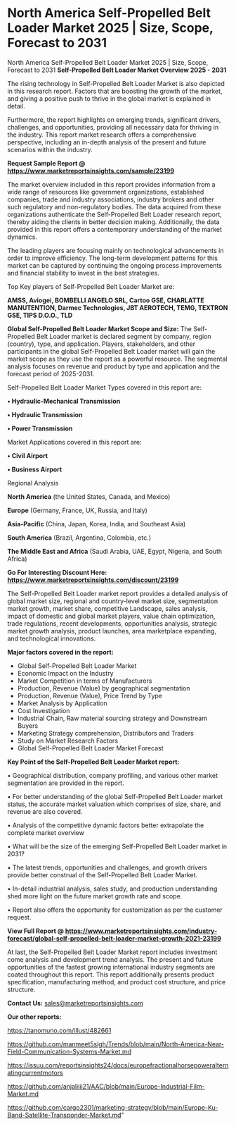 # North America Self-Propelled Belt Loader Market 2025 | Size, Scope, Forecast to 2031
North America Self-Propelled Belt Loader Market 2025 | Size, Scope, Forecast to 2031
<Strong> Self-Propelled Belt Loader Market Overview 2025 - 2031</strong>

The rising technology in Self-Propelled Belt Loader Market is also depicted in this research report. Factors that are boosting the growth of the market, and giving a positive push to thrive in the global market is explained in detail.

Furthermore, the report highlights on emerging trends, significant drivers, challenges, and opportunities, providing all necessary data for thriving in the industry. This report market research offers a comprehensive perspective, including an in-depth analysis of the present and future scenarios within the industry.

<strong>Request Sample Report @ <a href=https://www.marketreportsinsights.com/sample/23199>https://www.marketreportsinsights.com/sample/23199</a></strong>

The market overview included in this report provides information from a wide range of resources like government organizations, established companies, trade and industry associations, industry brokers and other such regulatory and non-regulatory bodies. The data acquired from these organizations authenticate the Self-Propelled Belt Loader research report, thereby aiding the clients in better decision making. Additionally, the data provided in this report offers a contemporary understanding of the market dynamics.

The leading players are focusing mainly on technological advancements in order to improve efficiency. The long-term development patterns for this market can be captured by continuing the ongoing process improvements and financial stability to invest in the best strategies.

Top Key players of Self-Propelled Belt Loader Market are:

<strong>AMSS, Aviogei, BOMBELLI ANGELO SRL, Cartoo GSE, CHARLATTE MANUTENTION, Darmec Technologies, JBT AEROTECH, TEMG, TEXTRON GSE, TIPS D.O.O., TLD</strong>

<strong><b>Global Self-Propelled Belt Loader Market Scope and Size:</b></strong>
The Self-Propelled Belt Loader market is declared segment by company, region (country), type, and application. Players, stakeholders, and other participants in the global Self-Propelled Belt Loader market will gain the market scope as they use the report as a powerful resource. The segmental analysis focuses on revenue and product by type and application and the forecast period of 2025-2031.

Self-Propelled Belt Loader Market Types covered in this report are:

<strong>• Hydraulic-Mechanical Transmission

• Hydraulic Transmission

• Power Transmission</strong>

Market Applications covered in this report are:

<strong>• Civil Airport

• Business Airport</strong> 

Regional Analysis

<strong>North America</strong> (the United States, Canada, and Mexico)

<strong>Europe</strong> (Germany, France, UK, Russia, and Italy)

<strong>Asia-Pacific</strong> (China, Japan, Korea, India, and Southeast Asia)

<strong>South America</strong> (Brazil, Argentina, Colombia, etc.)

<strong>The Middle East and Africa</strong> (Saudi Arabia, UAE, Egypt, Nigeria, and South Africa)

<strong>Go For Interesting Discount Here: <a href=https://www.marketreportsinsights.com/discount/23199>https://www.marketreportsinsights.com/discount/23199</a></strong>

The Self-Propelled Belt Loader market report provides a detailed analysis of global market size, regional and country-level market size, segmentation market growth, market share, competitive Landscape, sales analysis, impact of domestic and global market players, value chain optimization, trade regulations, recent developments, opportunities analysis, strategic market growth analysis, product launches, area marketplace expanding, and technological innovations.

<strong><b>Major factors covered in the report:</b></strong>
<ul>
  <li>Global Self-Propelled Belt Loader Market </li>
  <li>Economic Impact on the Industry</li>
  <li>Market Competition in terms of Manufacturers</li>
  <li>Production, Revenue (Value) by geographical segmentation</li>
  <li>Production, Revenue (Value), Price Trend by Type</li>
  <li>Market Analysis by Application</li>
  <li>Cost Investigation</li>
  <li>Industrial Chain, Raw material sourcing strategy and Downstream Buyers</li>
  <li>Marketing Strategy comprehension, Distributors and Traders</li>
  <li>Study on Market Research Factors</li>
  <li>Global Self-Propelled Belt Loader Market Forecast</li>
</ul>

<strong><b>Key Point of the Self-Propelled Belt Loader Market report:</b></strong>

• Geographical distribution, company profiling, and various other market segmentation are provided in the report.

• For better understanding of the global Self-Propelled Belt Loader market status, the accurate market valuation which comprises of size, share, and revenue are also covered.

• Analysis of the competitive dynamic factors better extrapolate the complete market overview

• What will be the size of the emerging Self-Propelled Belt Loader market in 2031?

• The latest trends, opportunities and challenges, and growth drivers provide better construal of the Self-Propelled Belt Loader Market.

• In-detail industrial analysis, sales study, and production understanding shed more light on the future market growth rate and scope.

• Report also offers the opportunity for customization as per the customer request.

<strong><b>View Full Report @ <a href=https://www.marketreportsinsights.com/industry-forecast/global-self-propelled-belt-loader-market-growth-2021-23199>https://www.marketreportsinsights.com/industry-forecast/global-self-propelled-belt-loader-market-growth-2021-23199</a></b></strong>


At last, the Self-Propelled Belt Loader Market report includes investment come analysis and development trend analysis. The present and future opportunities of the fastest growing international industry segments are coated throughout this report. This report additionally presents product specification, manufacturing method, and product cost structure, and price structure.

<strong>Contact Us:</strong>
sales@marketreportsinsights.com

<strong>Our other reports:</strong>

<a href=https://tanomuno.com/illust/482661>https://tanomuno.com/illust/482661</a>

<a href=https://github.com/manmeet5sigh/Trends/blob/main/North-America-Near-Field-Communication-Systems-Market.md>https://github.com/manmeet5sigh/Trends/blob/main/North-America-Near-Field-Communication-Systems-Market.md</a>

<a href=https://issuu.com/reportsinsights24/docs/europefractionalhorsepoweralternatingcurrentmotors>https://issuu.com/reportsinsights24/docs/europefractionalhorsepoweralternatingcurrentmotors</a>

<a href=https://github.com/anjaliiii21/AAC/blob/main/Europe-Industrial-Film-Market.md>https://github.com/anjaliiii21/AAC/blob/main/Europe-Industrial-Film-Market.md</a>

<a href=https://github.com/cargo2301/marketing-strategy/blob/main/Europe-Ku-Band-Satellite-Transponder-Market.md>https://github.com/cargo2301/marketing-strategy/blob/main/Europe-Ku-Band-Satellite-Transponder-Market.md</a>"
